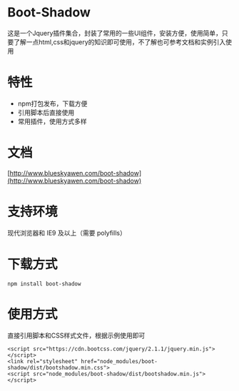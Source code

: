 # Boot-Shadow

这是一个Jquery插件集合，封装了常用的一些UI组件，安装方便，使用简单，只要了解一点html,css和jquery的知识即可使用，不了解也可参考文档和实例引入使用

# 特性

- npm打包发布，下载方便
- 引用脚本后直接使用
- 常用插件，使用方式多样

# 文档

[http://www.blueskyawen.com/boot-shadow](http://www.blueskyawen.com/boot-shadow)

# 支持环境

现代浏览器和 IE9 及以上（需要 polyfills）

# 下载方式

    npm install boot-shadow
  

# 使用方式

直接引用脚本和CSS样式文件，根据示例使用即可

    <script src="https://cdn.bootcss.com/jquery/2.1.1/jquery.min.js"></script>
    <link rel="stylesheet" href="node_modules/boot-shadow/dist/bootshadow.min.css">
    <script src="node_modules/boot-shadow/dist/bootshadow.min.js"></script>

